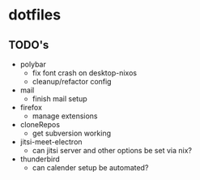 # dotfiles

## TODO's

- polybar
  - fix font crash on desktop-nixos
  - cleanup/refactor config
- mail
  - finish mail setup
- firefox
  - manage extensions
- cloneRepos
  - get subversion working
- jitsi-meet-electron
  - can jitsi server and other options be set via nix?
- thunderbird
  - can calender setup be automated?
